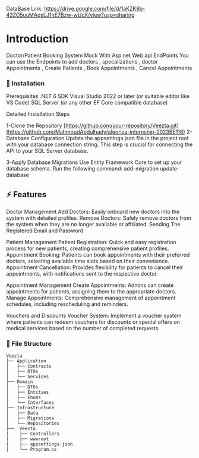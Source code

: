 DataBase Link: https://drive.google.com/file/d/1aKZK8b-43ZO5uuMAqxLJ1nE7Bzw-wUcX/view?usp=sharing

# Introduction
Doctor/Patient Booking System Mock With Asp.net Web api EndPoints 
You can use the Endpoints to add doctors , specalizations , doctor Appointments , Create Patients , Book Appointments , Cancel Appointments 



###  :electric_plug: Installation

Prerequisites
.NET 6 SDK
Visual Studio 2022 or later (or suitable editor like VS Code)
SQL Server (or any other EF Core compatible database)


Detailed Installation Steps

1-Clone the Repository
[https://github.com/your-repository/Veezta.git](https://github.com/MahmoudAbdulhady/algoriza-internship-2023BE116)
2- Database Configuration
Update the appsettings.json file in the project root with your database connection string. This step is crucial for connecting the API to your SQL Server database.

3-Apply Database Migrations
Use Entity Framework Core to set up your database schema. Run the following command:
add-migration 
update-database


## :zap: Features
Doctor Management
Add Doctors: Easily onboard new doctors into the system with detailed profiles.
Remove Doctors: Safely remove doctors from the system when they are no longer available or affiliated.
Sending The Registered Email and Password 

Patient Management
Patient Registration: Quick and easy registration process for new patients, creating comprehensive patient profiles.
Appointment Booking: Patients can book appointments with their preferred doctors, selecting available time slots based on their convenience.
Appointment Cancellation: Provides flexibility for patients to cancel their appointments, with notifications sent to the respective doctor.

Appointment Management
Create Appointments: Admins can create appointments for patients, assigning them to the appropriate doctors.
Manage Appointments: Comprehensive management of appointment schedules, including rescheduling and reminders.

Vouchers and Discounts
Voucher System: Implement a voucher system where patients can redeem vouchers for discounts or special offers on medical services based on the number of completed requests.




###  :file_folder: File Structure
```
Veezta
├── Application
│   ├── Contracts
│   ├── DTOs
│   └── Services
├── Domain
│   ├── DTOs
│   ├── Entities
│   ├── Enums
│   └── Interfaces
├── Infrastructure
│   ├── Data
│   ├── Migrations
│   └── Repositories
├──  Veezta
|    ├── Controllers
|    ├── wwwroot
|    ├── appsettings.json
|    └── Program.cs





